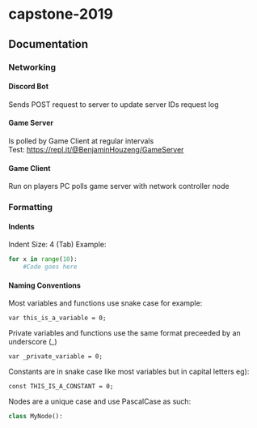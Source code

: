 # capstone-2019
## Documentation
### Networking
#### Discord Bot
Sends POST request to server to update server IDs request log
#### Game Server
Is polled by Game Client at regular intervals  
Test: https://repl.it/@BenjaminHouzeng/GameServer
#### Game Client
Run on players PC polls game server with network controller node
### Formatting
#### Indents
Indent Size: 4 (Tab)
Example:
```python
for x in range(10):
    #Code goes here
```
#### Naming Conventions
Most variables and functions use snake case for example:
```
var this_is_a_variable = 0;
```
Private variables and functions use the same format preceeded by an underscore (_)
```
var _private_variable = 0;
```
Constants are in snake case like most variables but in capital letters eg):
```
const THIS_IS_A_CONSTANT = 0;
```
Nodes are a unique case and use PascalCase as such:
```python
class MyNode():
```
